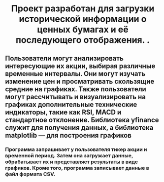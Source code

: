 <h1 align="center">Проект разработан для загрузки исторической информации о ценных бумагах и её последующего отображения. . </a> 
<h2 align="left">Пользователи могут анализировать интересующие их акции, выбирая различные временные интервалы. Они могут изучать изменение цен и просматривать скользящие средние на графиках. Также пользователи могут рассчитывать и визуализировать на графиках дополнительные технические индикаторы, такие как RSI, MACD и стандартное отклонение. Библиотека yfinance служит для получения данных, а библиотека matplotlib — для построения графиков</h2>
<h3 align="left">Программа запрашивает у пользователя тикер акции и временной период. Затем она загружает данные, обрабатывает их и представляет результаты в виде графиков. Кроме того, программа записывает данные в файл формата CSV.</h3>
